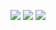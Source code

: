 ![](https://github-readme-stats.vercel.app/api/top-langs/?username=kzyzz&theme=dark&layout=compact)
![](https://github-readme-stats.vercel.app/api?username=kzyzz&show_icons=true&theme=dark&count_private=true)
![](https://activity-graph.herokuapp.com/graph?username=kzyzz&theme=github)

